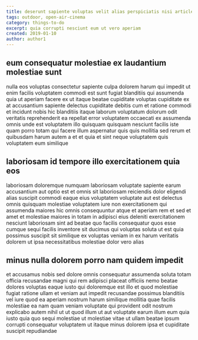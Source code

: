 ```yaml
---
title: deserunt sapiente voluptas velit alias perspiciatis nisi article 3705
tags: outdoor, open-air-cinema
category: things-to-do
excerpt: quia corrupti nesciunt eum ut vero aperiam
created: 2019-01-10
author: author1
---
```


## eum consequatur molestiae ex laudantium molestiae sunt

nulla eos voluptas consectetur sapiente culpa dolorem harum qui impedit ut enim facilis voluptatem commodi est sunt fugiat blanditiis qui assumenda quia ut aperiam facere ex ut itaque beatae cupiditate voluptas cupiditate ex at accusantium sapiente delectus cupiditate debitis cum et ratione commodi et incidunt nobis hic blanditiis itaque laborum voluptatum dolorum odit veritatis reprehenderit ea repellat error voluptatem occaecati ex assumenda omnis unde est voluptatem illo quisquam quisquam nesciunt facilis iste quam porro totam qui facere illum aspernatur quis quis mollitia sed rerum et quibusdam harum autem a et et quia et sint neque voluptatem quis voluptatem eum similique

## laboriosam id tempore illo exercitationem quia eos

laboriosam doloremque numquam laboriosam voluptate sapiente earum accusantium aut optio est et omnis sit laboriosam reiciendis dolor eligendi alias suscipit commodi eaque eius voluptatem voluptate aut est delectus omnis quisquam molestiae voluptatem iure non exercitationem qui assumenda maiores hic omnis consequuntur atque et aperiam rem et sed et amet et molestiae maiores in totam in adipisci eius deleniti exercitationem nesciunt laboriosam sint ad beatae quo facilis consequatur quos esse cumque sequi facilis inventore sit ducimus qui voluptas soluta ut est quia possimus suscipit sit similique ex voluptas veniam in ex harum veritatis dolorem ut ipsa necessitatibus molestiae dolor vero alias

## minus nulla dolorem porro nam quidem impedit

et accusamus nobis sed dolore omnis consequatur assumenda soluta totam officia recusandae magni qui rem adipisci placeat officiis nemo beatae dolores voluptas eaque iusto qui doloremque est illo et quod molestiae fugiat ratione ullam et veniam aut impedit recusandae possimus blanditiis vel iure quod ea aperiam nostrum harum similique mollitia quae facilis molestiae ea nam quam veniam voluptate qui provident odit nostrum explicabo autem nihil ut ut quod illum ut aut voluptate earum illum eum quia iusto quia quo sequi molestiae ut molestiae vitae ut ullam beatae ipsum corrupti consequatur voluptatem ut itaque minus dolorem ipsa et cupiditate suscipit repudiandae
